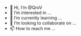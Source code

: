 - 👋 Hi, I’m @QroV
- 👀 I’m interested in ...
- 🌱 I’m currently learning ...
- 💞️ I’m looking to collaborate on ...
- 📫 How to reach me ...

<!---
QroV/QroV is a ✨ special ✨ repository because its `README.md` (this file) appears on your GitHub profile.
You can click the Preview link to take a look at your changes.
--->
